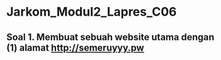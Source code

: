 # Jarkom_Modul2_Lapres_C06

## Soal 1. Membuat sebuah website utama dengan (1) alamat http://semeruyyy.pw
